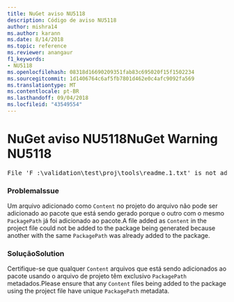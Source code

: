 ```yaml
---
title: NuGet aviso NU5118
description: Código de aviso NU5118
author: mishra14
ms.author: karann
ms.date: 8/14/2018
ms.topic: reference
ms.reviewer: anangaur
f1_keywords:
- NU5118
ms.openlocfilehash: 08318d16690209351fab83c695020f15f1502234
ms.sourcegitcommit: 1d1406764c6af5fb7801d462e0c4afc9092fa569
ms.translationtype: MT
ms.contentlocale: pt-BR
ms.lasthandoff: 09/04/2018
ms.locfileid: "43549554"
---
```

# <a name="nuget-warning-nu5118"></a><span data-ttu-id="a2423-103">NuGet aviso NU5118</span><span class="sxs-lookup"><span data-stu-id="a2423-103">NuGet Warning NU5118</span></span>
<pre>File 'F :\validation\test\proj\tools\readme.1.txt' is not added because the package already contains file 'tools\readme.txt'</pre>

### <a name="issue"></a><span data-ttu-id="a2423-104">Problema</span><span class="sxs-lookup"><span data-stu-id="a2423-104">Issue</span></span>

<span data-ttu-id="a2423-105">Um arquivo adicionado como `Content` no projeto do arquivo não pode ser adicionado ao pacote que está sendo gerado porque o outro com o mesmo `PackagePath` já foi adicionado ao pacote.</span><span class="sxs-lookup"><span data-stu-id="a2423-105">A file added as `Content` in the project file could not be added to the package being generated because another with the same `PackagePath` was already added to the package.</span></span>


### <a name="solution"></a><span data-ttu-id="a2423-106">Solução</span><span class="sxs-lookup"><span data-stu-id="a2423-106">Solution</span></span>

<span data-ttu-id="a2423-107">Certifique-se que qualquer `Content` arquivos que está sendo adicionados ao pacote usando o arquivo de projeto têm exclusivo `PackagePath` metadados.</span><span class="sxs-lookup"><span data-stu-id="a2423-107">Please ensure that any `Content` files being added to the package using the project file have unique `PackagePath` metadata.</span></span>

